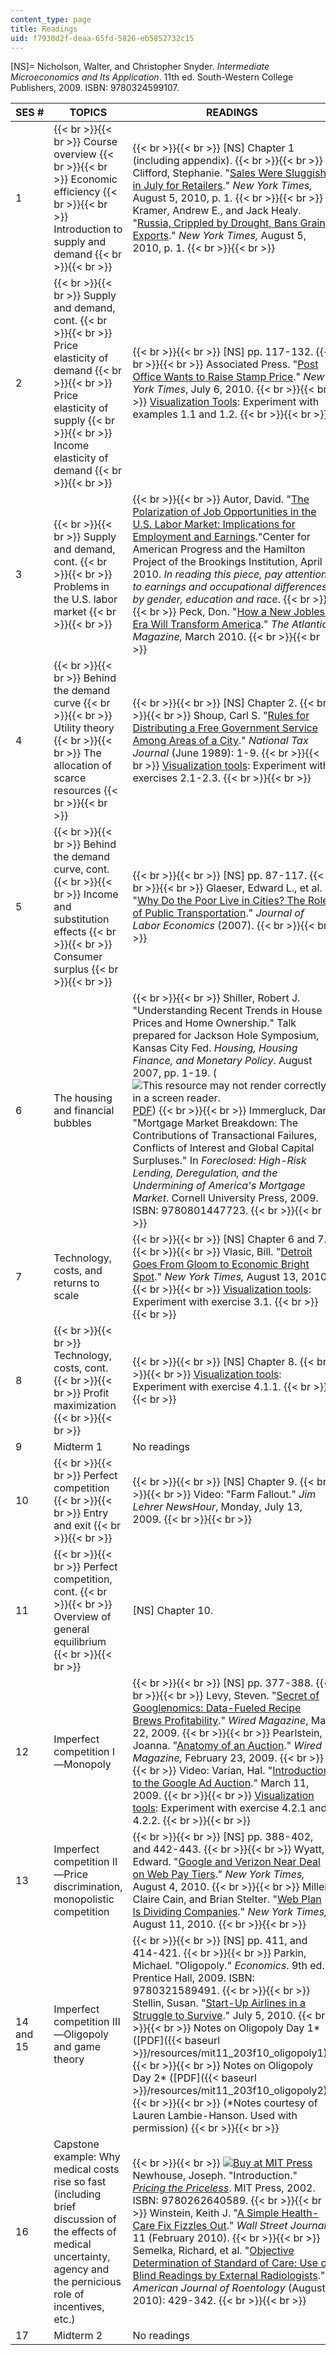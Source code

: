 ```yaml
---
content_type: page
title: Readings
uid: f7930d2f-deaa-65fd-5826-eb5852732c15
---
```


\[NS\]= Nicholson, Walter, and Christopher Snyder. _Intermediate Microeconomics and Its Application_. 11th ed. South-Western College Publishers, 2009. ISBN: 9780324599107.

| SES # | TOPICS | READINGS |
| --- | --- | --- |
| 1 |  {{< br >}}{{< br >}} Course overview {{< br >}}{{< br >}} Economic efficiency {{< br >}}{{< br >}} Introduction to supply and demand {{< br >}}{{< br >}}  |  {{< br >}}{{< br >}} \[NS\] Chapter 1 (including appendix). {{< br >}}{{< br >}} Clifford, Stephanie. "[Sales Were Sluggish in July for Retailers](http://www.nytimes.com/2010/08/06/business/economy/06shop.html)." _New York Times,_ August 5, 2010, p. 1. {{< br >}}{{< br >}} Kramer, Andrew E., and Jack Healy. "[Russia, Crippled by Drought, Bans Grain Exports](http://www.nytimes.com/2010/08/06/world/europe/06russia.html)." _New York Times,_ August 5, 2010, p. 1. {{< br >}}{{< br >}}  |
| 2 |  {{< br >}}{{< br >}} Supply and demand, cont. {{< br >}}{{< br >}} Price elasticity of demand {{< br >}}{{< br >}} Price elasticity of supply {{< br >}}{{< br >}} Income elasticity of demand {{< br >}}{{< br >}}  |  {{< br >}}{{< br >}} \[NS\] pp. 117-132. {{< br >}}{{< br >}} Associated Press. "[Post Office Wants to Raise Stamp Price](http://www.nytimes.com/2010/07/07/business/07postal.html)." _New York Times_, July 6, 2010. {{< br >}}{{< br >}} [Visualization Tools](http://web.mit.edu/11.203/www/econ/): Experiment with examples 1.1 and 1.2. {{< br >}}{{< br >}}  |
| 3 |  {{< br >}}{{< br >}} Supply and demand, cont. {{< br >}}{{< br >}} Problems in the U.S. labor market {{< br >}}{{< br >}}  |  {{< br >}}{{< br >}} Autor, David. "[The Polarization of Job Opportunities in the U.S. Labor Market: Implications for Employment and Earnings](https://www.brookings.edu/research/the-polarization-of-job-opportunities-in-the-u-s-labor-market-implications-for-employment-and-earnings/)."Center for American Progress and the Hamilton Project of the Brookings Institution, April 2010. _In reading this piece, pay attention to earnings and occupational differences by gender, education and race_. {{< br >}}{{< br >}} Peck, Don. "[How a New Jobless Era Will Transform America](http://www.theatlantic.com/magazine/archive/2010/03/how-a-new-jobless-era-will-transform-america/7919/)." _The Atlantic Magazine,_ March 2010. {{< br >}}{{< br >}}  |
| 4 |  {{< br >}}{{< br >}} Behind the demand curve {{< br >}}{{< br >}} Utility theory {{< br >}}{{< br >}} The allocation of scarce resources {{< br >}}{{< br >}}  |  {{< br >}}{{< br >}} \[NS\] Chapter 2. {{< br >}}{{< br >}} Shoup, Carl S. "[Rules for Distributing a Free Government Service Among Areas of a City](https://www.researchgate.net/publication/237468024_Rules_for_Distributing_a_Free_Government_Service_among_Areas_of_a_City)." _National Tax Journal_ (June 1989): 1-9. {{< br >}}{{< br >}} [Visualization tools](http://web.mit.edu/11.203/www/econ/): Experiment with exercises 2.1-2.3. {{< br >}}{{< br >}}  |
| 5 |  {{< br >}}{{< br >}} Behind the demand curve, cont. {{< br >}}{{< br >}} Income and substitution effects {{< br >}}{{< br >}} Consumer surplus {{< br >}}{{< br >}}  |  {{< br >}}{{< br >}} \[NS\] pp. 87-117. {{< br >}}{{< br >}} Glaeser, Edward L., et al. "[Why Do the Poor Live in Cities? The Role of Public Transportation](http://dash.harvard.edu/handle/1/2958224)." _Journal of Labor Economics_ (2007). {{< br >}}{{< br >}}  |
| 6 | The housing and financial bubbles |  {{< br >}}{{< br >}} Shiller, Robert J. "Understanding Recent Trends in House Prices and Home Ownership." Talk prepared for Jackson Hole Symposium, Kansas City Fed. _Housing, Housing Finance, and Monetary Policy_. August 2007, pp. 1-19. (![This resource may not render correctly in a screen reader.](/images/inacessible.gif)[PDF](http://seattlebubble.com/blog/wp-content/uploads/2007/10/2007-08-robert-shiller-understanding-recent-trends-in-house-prices-and-home-ownership.pdf)) {{< br >}}{{< br >}} Immergluck, Dan. "Mortgage Market Breakdown: The Contributions of Transactional Failures, Conflicts of Interest and Global Capital Surpluses." In _Foreclosed: High-Risk Lending, Deregulation, and the Undermining of America's Mortgage Market_. Cornell University Press, 2009. ISBN: 9780801447723. {{< br >}}{{< br >}}  |
| 7 | Technology, costs, and returns to scale |  {{< br >}}{{< br >}} \[NS\] Chapter 6 and 7. {{< br >}}{{< br >}} Vlasic, Bill. "[Detroit Goes From Gloom to Economic Bright Spot](http://www.nytimes.com/2010/08/14/business/14auto.html)." _New York Times,_ August 13, 2010. {{< br >}}{{< br >}} [Visualization tools](http://web.mit.edu/11.203/www/econ/): Experiment with exercise 3.1. {{< br >}}{{< br >}}  |
| 8 |  {{< br >}}{{< br >}} Technology, costs, cont. {{< br >}}{{< br >}} Profit maximization {{< br >}}{{< br >}}  |  {{< br >}}{{< br >}} \[NS\] Chapter 8. {{< br >}}{{< br >}} [Visualization tools](http://web.mit.edu/11.203/www/econ/): Experiment with exercise 4.1.1. {{< br >}}{{< br >}}  |
| 9 | Midterm 1 | No readings |
| 10 |  {{< br >}}{{< br >}} Perfect competition {{< br >}}{{< br >}} Entry and exit {{< br >}}{{< br >}}  |  {{< br >}}{{< br >}} \[NS\] Chapter 9. {{< br >}}{{< br >}} Video: "Farm Fallout." _Jim Lehrer NewsHour_, Monday, July 13, 2009. {{< br >}}{{< br >}}  |
| 11 |  {{< br >}}{{< br >}} Perfect competition, cont. {{< br >}}{{< br >}} Overview of general equilibrium {{< br >}}{{< br >}}  | \[NS\] Chapter 10. |
| 12 | Imperfect competition I—Monopoly |  {{< br >}}{{< br >}} \[NS\] pp. 377-388. {{< br >}}{{< br >}} Levy, Steven. "[Secret of Googlenomics: Data-Fueled Recipe Brews Profitability](http://www.wired.com/culture/culturereviews/magazine/17-06/nep_googlenomics)." _Wired Magazine_, May 22, 2009. {{< br >}}{{< br >}} Pearlstein, Joanna. "[Anatomy of an Auction](http://archive.wired.com/special_multimedia/2009/nep_googlenomics_auction)." _Wired Magazine,_ February 23, 2009. {{< br >}}{{< br >}} Video: Varian, Hal. "[Introduction to the Google Ad Auction](http://www.youtube.com/watch?v=a8qQXLby4PY)." March 11, 2009. {{< br >}}{{< br >}} [Visualization tools](http://web.mit.edu/11.203/www/econ/): Experiment with exercise 4.2.1 and 4.2.2. {{< br >}}{{< br >}}  |
| 13 | Imperfect competition II—Price discrimination, monopolistic competition |  {{< br >}}{{< br >}} \[NS\] pp. 388-402, and 442-443. {{< br >}}{{< br >}} Wyatt, Edward. "[Google and Verizon Near Deal on Web Pay Tiers](http://www.nytimes.com/2010/08/05/technology/05secret.html)." _New York Times,_ August 4, 2010. {{< br >}}{{< br >}} Miller, Claire Cain, and Brian Stelter. "[Web Plan Is Dividing Companies](http://www.nytimes.com/2010/08/12/technology/12net.html)." _New York Times,_ August 11, 2010. {{< br >}}{{< br >}}  |
| 14 and 15 | Imperfect competition III—Oligopoly and game theory |  {{< br >}}{{< br >}} \[NS\] pp. 411, and 414-421. {{< br >}}{{< br >}} Parkin, Michael. "Oligopoly." _Economics_. 9th ed. Prentice Hall, 2009. ISBN: 9780321589491. {{< br >}}{{< br >}} Stellin, Susan. "[Start-Up Airlines in a Struggle to Survive](http://www.nytimes.com/2010/07/06/business/06access.html)." July 5, 2010. {{< br >}}{{< br >}} Notes on Oligopoly Day 1\* ([PDF]({{< baseurl >}}/resources/mit11_203f10_oligopoly1)) {{< br >}}{{< br >}} Notes on Oligopoly Day 2\* ([PDF]({{< baseurl >}}/resources/mit11_203f10_oligopoly2)) {{< br >}}{{< br >}} (\*Notes courtesy of Lauren Lambie-Hanson. Used with permission) {{< br >}}{{< br >}}  |
| 16 | Capstone example: Why medical costs rise so fast (including brief discussion of the effects of medical uncertainty, agency and the pernicious role of incentives, etc.) |  {{< br >}}{{< br >}} [![Buy at MIT Press](/images/mp_logo.gif)](https://mitpress.mit.edu/9780262640589) Newhouse, Joseph. "Introduction." [_Pricing the Priceless_](https://mitpress.mit.edu/9780262640589). MIT Press, 2002. ISBN: 9780262640589. {{< br >}}{{< br >}} Winstein, Keith J. "[A Simple Health-Care Fix Fizzles Out](http://online.wsj.com/article/SB10001424052748703652104574652401818092212.html)." _Wall Street Journal_ 11 (February 2010). {{< br >}}{{< br >}} Semelka, Richard, et al. "[Objective Determination of Standard of Care: Use of Blind Readings by External Radiologists](http://www.ncbi.nlm.nih.gov/pubmed/20651200)." _American Journal of Roentology_ (August 2010): 429-342. {{< br >}}{{< br >}}  |
| 17 | Midterm 2 | No readings